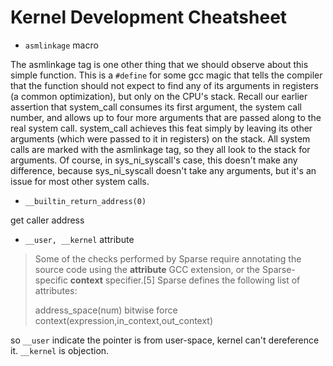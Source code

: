 # Kernel Development Cheatsheet


- `asmlinkage` macro

The asmlinkage tag is one other thing that we should observe about this simple function. This is a `#define` for some gcc magic that tells the compiler that the function should not expect to find any of its arguments in registers (a common optimization), but only on the CPU's stack. Recall our earlier assertion that system_call consumes its first argument, the system call number, and allows up to four more arguments that are passed along to the real system call. system_call achieves this feat simply by leaving its other arguments (which were passed to it in registers) on the stack. All system calls are marked with the asmlinkage tag, so they all look to the stack for arguments. Of course, in sys_ni_syscall's case, this doesn't make any difference, because sys_ni_syscall doesn't take any arguments, but it's an issue for most other system calls. 

- `__builtin_return_address(0)`

get caller address

- `__user, __kernel` attribute

>Some of the checks performed by Sparse require annotating the source code using the __attribute__ GCC extension, or the Sparse-specific __context__ specifier.[5] Sparse defines the following list of attributes:
>
>address_space(num)
bitwise
force
context(expression,in_context,out_context)

so `__user` indicate the pointer is from user-space, kernel can't dereference it. `__kernel` is objection.

